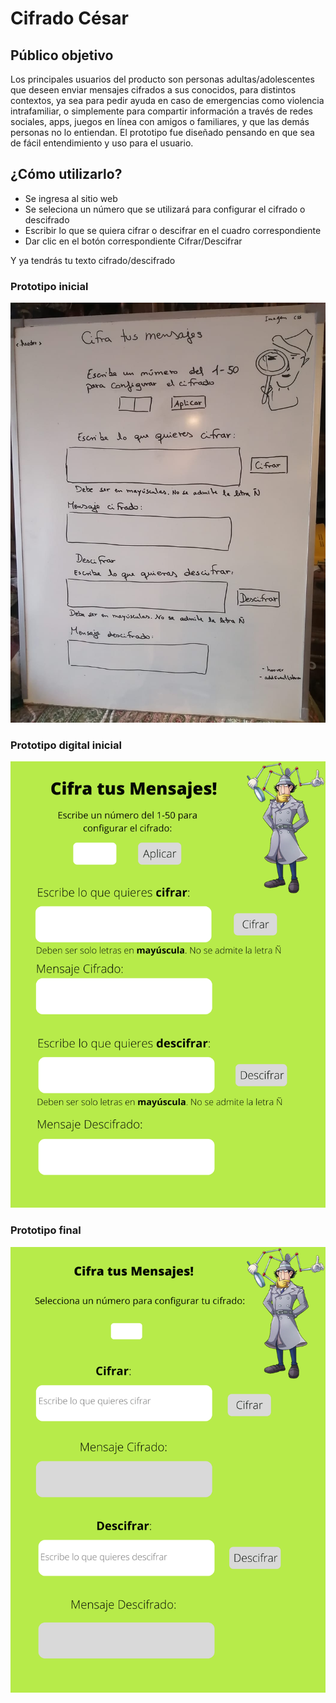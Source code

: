 # Cifrado César

## Público objetivo


Los principales usuarios del producto son personas adultas/adolescentes que deseen enviar mensajes cifrados a sus conocidos, para distintos contextos, ya sea para pedir ayuda en caso de emergencias como violencia intrafamiliar, o simplemente para compartir información a través de redes sociales, apps, juegos en línea con amigos o familiares, y que las demás  personas no lo entiendan.
El prototipo fue diseñado pensando en que sea de fácil entendimiento y uso para el usuario.


## ¿Cómo utilizarlo?


- Se ingresa al sitio web 
- Se seleciona un número que se utilizará para configurar el cifrado o descifrado
- Escribir lo que se quiera cifrar o descifrar en el cuadro correspondiente 
- Dar clic en el botón correspondiente Cifrar/Descifrar

Y ya tendrás tu texto cifrado/descifrado

### Prototipo inicial

![Prototipo a mano](/src/img/prototipo.jpeg)

### Prototipo digital inicial

![Prototipo digital inicial](/src/img/PrototipoDigital.png)

### Prototipo final

![Prototipo final](/src/img/PrototipoFinal2.png)





